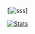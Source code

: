 <div align="center">
  
  [![sss](https://github.com/user-attachments/assets/632ddee7-1ff2-4b60-abdf-f476961edafd)]

  [![Stats](https://github-readme-stats.vercel.app/api?username=n01r1r&show_icons=true&theme=cobalt)](https://github.com/anuraghazra/github-readme-stats)


</div>


<!--
**n01r1r/n01r1r** is a ✨ _special_ ✨ repository because its `README.md` (this file) appears on your GitHub profile.

Here are some ideas to get you started:

- 🔭 I’m currently working on ...
- 🌱 I’m currently learning ...
- 👯 I’m looking to collaborate on ...
- 🤔 I’m looking for help with ...
- 💬 Ask me about ...
- 📫 How to reach me: ...
- 😄 Pronouns: ...
- ⚡ Fun fact: ...
-->
